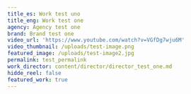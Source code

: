 ```yaml
---
title_es: Work test uno
title_eng: Work test one
agency: Agency test one
brand: Brand test one
video_url: 'https://www.youtube.com/watch?v=VGfDg7wju6M'
video_thumbnail: /uploads/test-image.png
featured_image: /uploads/test-image2.jpg
permalink: test_permalink
work_director: content/director/director_test_one.md
hidde_reel: false
featured_work: true
---
```



